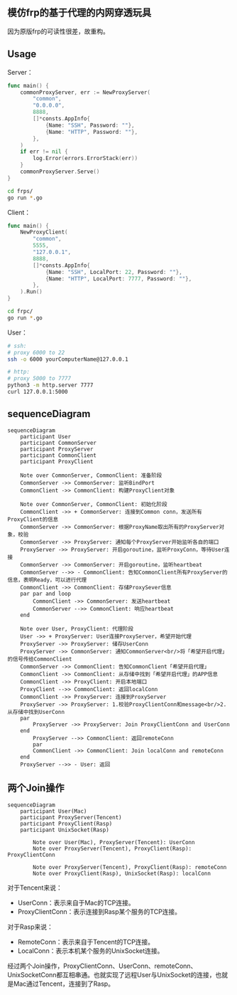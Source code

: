 ## 模仿frp的基于代理的内网穿透玩具

因为原版frp的可读性很差，故重构。



## Usage

Server：

```go
func main() {
	commonProxyServer, err := NewProxyServer(
		"common",
		"0.0.0.0",
		8888,
		[]*consts.AppInfo{
			{Name: "SSH", Password: ""},
			{Name: "HTTP", Password: ""},
		},
	)
	if err != nil {
		log.Error(errors.ErrorStack(err))
	}
	commonProxyServer.Serve()
}
```

```bash
cd frps/
go run *.go
```



Client：

```go
func main() {
	NewProxyClient(
		"common",
		5555,
		"127.0.0.1",
		8888,
		[]*consts.AppInfo{
			{Name: "SSH", LocalPort: 22, Password: ""},
			{Name: "HTTP", LocalPort: 7777, Password: ""},
		},
	).Run()
}
```

```bash
cd frpc/
go run *.go
```



User：

```bash
# ssh: 
# proxy 6000 to 22
ssh -o 6000 yourComputerName@127.0.0.1

# http: 
# proxy 5000 to 7777
python3 -m http.server 7777
curl 127.0.0.1:5000
```

## sequenceDiagram

```mermaid
sequenceDiagram
    participant User
    participant CommonServer
    participant ProxyServer
    participant CommonClient
    participant ProxyClient

    Note over CommonServer, CommonClient: 准备阶段
    CommonServer ->> CommonServer: 监听BindPort
    CommonClient ->> CommonClient: 构建ProxyClient对象
    
    Note over CommonServer, CommonClient: 初始化阶段
    CommonClient ->> + CommonServer: 连接到Common conn，发送所有ProxyClient的信息
    CommonServer ->> CommonServer: 根据ProxyName取出所有的ProxyServer对象，校验
    CommonServer ->> ProxyServer: 通知每个ProxyServer开始监听各自的端口
    ProxyServer ->> ProxyServer: 开启goroutine，监听ProxyConn，等待User连接
    CommonServer ->> CommonServer: 开启goroutine，监听heartbeat
    CommonServer -->> - CommonClient: 告知CommonClient所有ProxyServer的信息，表明Ready，可以进行代理
    CommonClient ->> CommonClient: 存储ProxySever信息
   	par par and loop
   		CommonClient ->> CommonServer: 发送heartbeat
   		CommonServer -->> CommonClient: 响应heartbeat
   	end
    
    Note over User, ProxyClient: 代理阶段
    User ->> + ProxyServer: User连接ProxyServer，希望开始代理
    ProxyServer ->> ProxyServer: 储存UserConn
    ProxyServer ->> CommonServer: 通知CommonServer<br/>将「希望开启代理」的信号传给CommonClient
    CommonServer ->> CommonClient: 告知CommonClient「希望开启代理」
    CommonClient ->> CommonClient: 从存储中找到「希望开启代理」的APP信息
    CommonClient ->> ProxyClient: 开启本地端口
    ProxyClient -->> CommonClient: 返回localConn
    CommonClient ->> ProxyServer: 连接到ProxyServer
    ProxyServer ->> ProxyServer: 1.校验ProxyClientConn和message<br/>2.从存储中找到UserConn
    par
   		ProxyServer ->> ProxyServer: Join ProxyClientConn and UserConn
   	end
		ProxyServer -->> CommonClient: 返回remoteConn
		par
   		CommonClient ->> CommonClient: Join localConn and remoteConn
   	end
    ProxyServer -->> - User: 返回
```



## 两个Join操作

```mermaid
sequenceDiagram
    participant User(Mac)
    participant ProxyServer(Tencent)
    participant ProxyClient(Rasp)
    participant UnixSocket(Rasp)

		Note over User(Mac), ProxyServer(Tencent): UserConn
		Note over ProxyServer(Tencent), ProxyClient(Rasp): ProxyClientConn
		
		Note over ProxyServer(Tencent), ProxyClient(Rasp): remoteConn
		Note over ProxyClient(Rasp), UnixSocket(Rasp): localConn
```

对于Tencent来说：

- UserConn：表示来自于Mac的TCP连接。
- ProxyClientConn：表示连接到Rasp某个服务的TCP连接。

对于Rasp来说：

- RemoteConn：表示来自于Tencent的TCP连接。
- LocalConn：表示本机某个服务的UnixSocket连接。

经过两个Join操作，ProxyClientConn、UserConn、remoteConn、UnixSocketConn都互相串通。也就实现了远程User与UnixSocket的连接，也就是Mac通过Tencent，连接到了Rasp。


